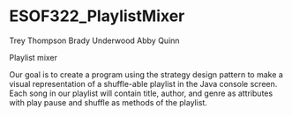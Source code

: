 # ESOF322_PlaylistMixer

Trey Thompson
Brady Underwood
Abby Quinn

Playlist mixer 

Our goal is to create a program using the strategy design pattern to make
a visual representation of a shuffle-able playlist in the Java console screen.
Each song in our playlist will contain title, author, and genre as attributes 
with play pause and shuffle as methods of the playlist.
